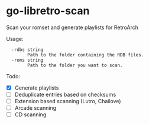 # go-libretro-scan

Scan your romset and generate playlists for RetroArch

Usage:

```
  -rdbs string
    	Path to the folder containing the RDB files.
  -roms string
    	Path to the folder you want to scan.
```

Todo:

 - [x] Generate playlists
 - [ ] Deduplicate entries based on checksums
 - [ ] Extension based scanning (Lutro, Chailove)
 - [ ] Arcade scanning
 - [ ] CD scanning
